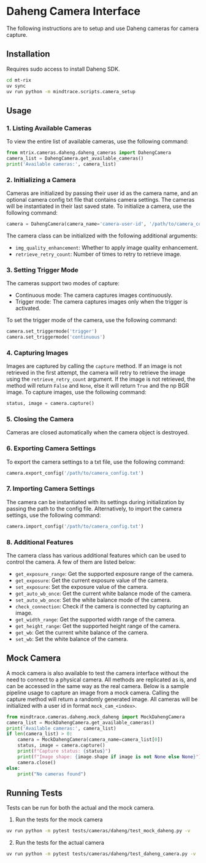 # Daheng Camera Interface

The following instructions are to setup and use Daheng cameras for camera capture.
## Installation

Requires sudo access to install Daheng SDK.
```bash
cd mt-rix
uv sync
uv run python -m mindtrace.scripts.camera_setup
```

## Usage

### 1. Listing Available Cameras
To view the entire list of available cameras, use the following command:
```python
from mtrix.cameras.daheng.daheng_cameras import DahengCamera
camera_list = DahengCamera.get_available_cameras()
print('Available cameras:', camera_list)
```

### 2. Initializing a Camera
Cameras are initialized by passing their user id as the camera name, and an optional camera config txt file that contains camera settings.
The cameras will be instantiated in their last saved state.
To initialize a camera, use the following command:
```python
camera = DahengCamera(camera_name='camera-user-id', '/path/to/camera_config.txt')
```
The camera class can be initialized with the following additional arguments:
- `img_quality_enhancement`: Whether to apply image quality enhancement.
- `retrieve_retry_count`: Number of times to retry to retrieve image.

### 3. Setting Trigger Mode
The cameras support two modes of capture:
- Continuous mode: The camera captures images continuously.
- Trigger mode: The camera captures images only when the trigger is activated.

To set the trigger mode of the camera, use the following command:
```python
camera.set_triggermode('trigger')
camera.set_triggermode('continuous')
```

### 4. Capturing Images
Images are captured by calling the `capture` method. If an image is not retrieved in the first attempt, the camera will retry to retrieve the image using the `retrieve_retry_count` argument. If the image is not retrieved, the method will return `False` and `None`, else it will return `True` and the np BGR image.
To capture images, use the following command:
```python
status, image = camera.capture()
```

### 5. Closing the Camera
Cameras are closed automatically when the camera object is destroyed.

### 6. Exporting Camera Settings
To export the camera settings to a txt file, use the following command:
```python
camera.export_config('/path/to/camera_config.txt')
```

### 7. Importing Camera Settings
The camera can be instantiated with its settings during initialization by passing the path to the config file. Alternatively, to import the camera settings, use the following command:
```python
camera.import_config('/path/to/camera_config.txt')
```

### 8. Additional Features
The camera class has various additional features which can be used to control the camera. A few of them are listed below:
- `get_exposure_range`: Get the supported exposure range of the camera.
- `get_exposure`: Get the current exposure value of the camera.
- `set_exposure`: Set the exposure value of the camera.
- `get_auto_wb_once`: Get the current white balance mode of the camera.
- `set_auto_wb_once`: Set the white balance mode of the camera.
- `check_connection`: Check if the camera is connected by capturing an image.
- `get_width_range`: Get the supported width range of the camera.
- `get_height_range`: Get the supported height range of the camera.
- `get_wb`: Get the current white balance of the camera.
- `set_wb`: Set the white balance of the camera.

## Mock Camera
A mock camera is also available to test the camera interface without the need to connect to a physical camera. All methods are replicated as is, and can be accessed in the same way as the real camera. Below is a sample pipeline usage to capture an image from a mock camera. Calling the capture method will return a randomly generated image. All cameras will be initialized with a user id in format `mock_cam_<index>`.
```python
from mindtrace.cameras.daheng.mock_daheng import MockDahengCamera
camera_list = MockDahengCamera.get_available_cameras()
print('Available cameras:', camera_list)
if len(camera_list) > 0:
    camera = MockDahengCamera(camera_name=camera_list[0])
    status, image = camera.capture()
    print(f"Capture status: {status}")
    print(f"Image shape: {image.shape if image is not None else None}")
    camera.close()
else:
    print("No cameras found")
```

## Running Tests
Tests can be run for both the actual and the mock camera.
1. Run the tests for the mock camera
```bash
uv run python -m pytest tests/cameras/daheng/test_mock_daheng.py -v
```
2. Run the tests for the actual camera
```bash	
uv run python -m pytest tests/cameras/daheng/test_daheng_camera.py -v
```